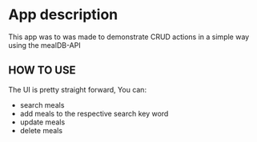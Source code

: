 # App description

This app was to was made to demonstrate CRUD actions in a simple way using the mealDB-API

## HOW TO USE

The UI is pretty straight forward,
You can:

- search meals
- add meals to the respective search key word
- update meals
- delete meals

